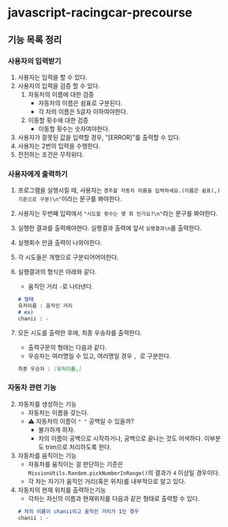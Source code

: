# javascript-racingcar-precourse

## 기능 목록 정리 

### 사용자의 입력받기
1. 사용자는 입력을 할 수 있다.
2. 사용자의 입력을 검증 할 수 있다.
	1. 자동차의 이름에 대한 검증
		- 자동차의 이름은 쉼표로 구분된다.
		- 각 차의 이름은 5글자 이하여야한다.
	2. 이동할 횟수에 대한 검증
		- 이동할 횟수는 숫자여야한다. 
3. 사용자가 잘못된 값을 입력할 경우, "[ERROR]"를 출력할 수 있다. 
4. 사용자는 2번의 입력을 수행한다. 
5. 전진하는 조건은 무작위다.

### 사용자에게 출력하기

1. 프로그램을 실행시킬 때, 사용자는 `경주할 자동차 이름을 입력하세요.(이름은 쉼표(,) 기준으로 구분)\n"`이라는 문구를 봐야한다.
2. 사용자는 두번쨰 입력에서 `"시도할 횟수는 몇 회 인가요?\n"`라는 문구를 봐야한다.
3. 실행한 결과를 출력해야한다. 실행결과 출력에 앞서 `실행결과\n`를 출력한다. 
4. 실행회수 만큼 출력이 나와야한다. 
5. 각 시도들은 개행으로 구분되어어야한다. 
6. 실행결과의 형식은 아래와 같다. 
	- 움직인 거리 `-`로 나타낸다.
	```md
	# 형태 
	유저이름 : 움직인 거리
	# ex)
	chanii : -
	```

7. 모든 시도를 출력한 후에, 최종 우승자를 출력한다.
	- 출력구문의 형태는 다음과 같다. 
	- 우승자는 여러명일 수 있고, 여러명일 경우 `, `로 구분한다. 
	```md
	최종 우승자 : [유저이름,]
	```

### 자동차 관련 기능
2. 자동차를 생성하는 기능
	- 자동차는 이름을 갖는다. 
	- ⚠️ 자동차의 이름이 `" "` 공백일 수 있을까?
		- 불가하게 하자.
		- 차의 이름이 공백으로 시작하거나, 공백으로 끝나는 것도 어색하다. 이부분도 trim으로 처리하도록 한다.
3. 자동차를 움직이는 기능 
	- 자동차를 움직이는 걸 판단하는 기준은 `MissionUtils.Random.pickNumberInRange()`의 결과가 `4` 이상일 경우이다.
	- 각 차는 자기가 움직인 거리(혹은 위치)를 내부적으로 알고 있다.
4. 자동차의 현재 위치를 출력하는기능
	- 각차는 자신의 이름과 현재위치를 다음과 같은 형태로 출력할 수 있다.
	```md
	# 차의 이름이 chanii이고 움직인 거리가 1인 경우
	chanii : - 
	```
